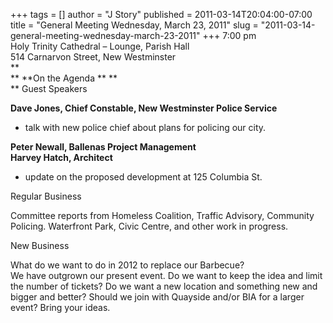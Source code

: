 +++
tags = []
author = "J Story"
published = 2011-03-14T20:04:00-07:00
title = "General Meeting Wednesday, March 23, 2011"
slug = "2011-03-14-general-meeting-wednesday-march-23-2011"
+++
7:00 pm  
Holy Trinity Cathedral – Lounge, Parish Hall  
514 Carnarvon Street, New Westminster  
**  
**
**On the Agenda **
**  
** Guest Speakers 

  
**Dave Jones, Chief Constable, New Westminster Police Service**

-   talk with new police chief about plans for policing our city.

**Peter Newall, Ballenas Project Management  
Harvey Hatch, Architect** 

-   update on the proposed development at 125 Columbia St.

Regular Business  
  

Committee reports from Homeless Coalition, Traffic Advisory, Community
Policing. Waterfront Park, Civic Centre, and other work in progress.  
  

New Business  

What do we want to do in 2012 to replace our Barbecue?  
We have outgrown our present event. Do we want to keep the idea and
limit the number of tickets? Do we want a new location and something new
and bigger and better? Should we join with Quayside and/or BIA for a
larger event? Bring your ideas.
